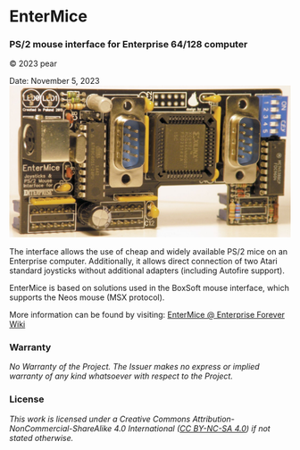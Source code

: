 # EnterMice
### PS/2 mouse interface for Enterprise 64/128 computer
© 2023 pear

Date: November 5, 2023
![EnterMice](/Docs/EnterMice.jpg)

The interface allows the use of cheap and widely available PS/2 mice on an Enterprise computer.
Additionally, it allows direct connection of two Atari standard joysticks without additional adapters (including Autofire support).

EnterMice is based on solutions used in the BoxSoft mouse interface, which supports the Neos mouse (MSX protocol). 

More information can be found by visiting: [EnterMice @ Enterprise Forever Wiki](https://wiki.enterpriseforever.com/index.php?title=EnterMice)

### Warranty


*No Warranty of the Project. The Issuer makes no express or implied warranty of any kind whatsoever with respect to the Project.*



### License


*This work is licensed under a Creative Commons Attribution-NonCommercial-ShareAlike 4.0 International ([CC BY-NC-SA 4.0](https://creativecommons.org/licenses/by-nc-sa/4.0/)) if not stated otherwise.*

